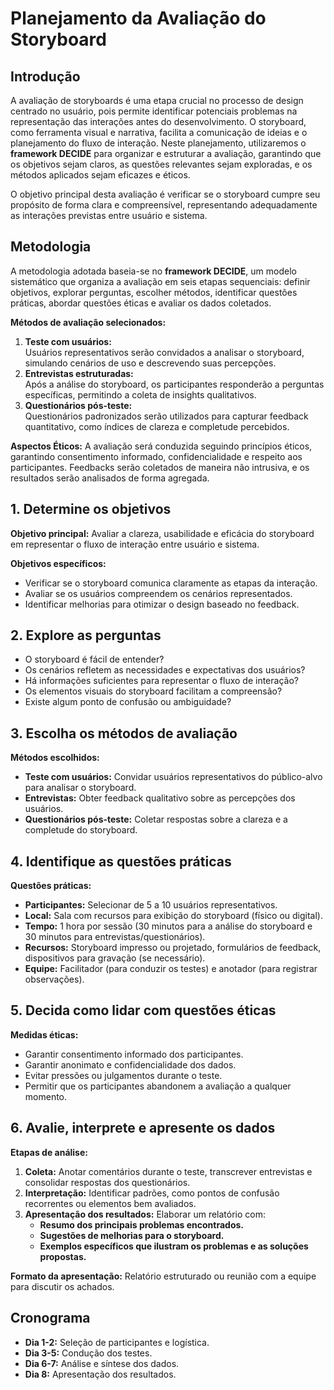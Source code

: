 # Planejamento da Avaliação do Storyboard

## Introdução
A avaliação de storyboards é uma etapa crucial no processo de design centrado no usuário, pois permite identificar potenciais problemas na representação das interações antes do desenvolvimento. O storyboard, como ferramenta visual e narrativa, facilita a comunicação de ideias e o planejamento do fluxo de interação. Neste planejamento, utilizaremos o **framework DECIDE** para organizar e estruturar a avaliação, garantindo que os objetivos sejam claros, as questões relevantes sejam exploradas, e os métodos aplicados sejam eficazes e éticos.

O objetivo principal desta avaliação é verificar se o storyboard cumpre seu propósito de forma clara e compreensível, representando adequadamente as interações previstas entre usuário e sistema.

## Metodologia
A metodologia adotada baseia-se no **framework DECIDE**, um modelo sistemático que organiza a avaliação em seis etapas sequenciais: definir objetivos, explorar perguntas, escolher métodos, identificar questões práticas, abordar questões éticas e avaliar os dados coletados.

**Métodos de avaliação selecionados:**
1. **Teste com usuários:**  
   Usuários representativos serão convidados a analisar o storyboard, simulando cenários de uso e descrevendo suas percepções.
2. **Entrevistas estruturadas:**  
   Após a análise do storyboard, os participantes responderão a perguntas específicas, permitindo a coleta de insights qualitativos.
3. **Questionários pós-teste:**  
   Questionários padronizados serão utilizados para capturar feedback quantitativo, como índices de clareza e completude percebidos.

**Aspectos Éticos:**
A avaliação será conduzida seguindo princípios éticos, garantindo consentimento informado, confidencialidade e respeito aos participantes. Feedbacks serão coletados de maneira não intrusiva, e os resultados serão analisados de forma agregada.

## 1. Determine os objetivos
**Objetivo principal:** Avaliar a clareza, usabilidade e eficácia do storyboard em representar o fluxo de interação entre usuário e sistema.

**Objetivos específicos:**
- Verificar se o storyboard comunica claramente as etapas da interação.
- Avaliar se os usuários compreendem os cenários representados.
- Identificar melhorias para otimizar o design baseado no feedback.

## 2. Explore as perguntas
- O storyboard é fácil de entender?
- Os cenários refletem as necessidades e expectativas dos usuários?
- Há informações suficientes para representar o fluxo de interação?
- Os elementos visuais do storyboard facilitam a compreensão?
- Existe algum ponto de confusão ou ambiguidade?

## 3. Escolha os métodos de avaliação
**Métodos escolhidos:**
- **Teste com usuários:** Convidar usuários representativos do público-alvo para analisar o storyboard.
- **Entrevistas:** Obter feedback qualitativo sobre as percepções dos usuários.
- **Questionários pós-teste:** Coletar respostas sobre a clareza e a completude do storyboard.

## 4. Identifique as questões práticas
**Questões práticas:**
- **Participantes:** Selecionar de 5 a 10 usuários representativos.
- **Local:** Sala com recursos para exibição do storyboard (físico ou digital).
- **Tempo:** 1 hora por sessão (30 minutos para a análise do storyboard e 30 minutos para entrevistas/questionários).
- **Recursos:** Storyboard impresso ou projetado, formulários de feedback, dispositivos para gravação (se necessário).
- **Equipe:** Facilitador (para conduzir os testes) e anotador (para registrar observações).

## 5. Decida como lidar com questões éticas
**Medidas éticas:**
- Garantir consentimento informado dos participantes.
- Garantir anonimato e confidencialidade dos dados.
- Evitar pressões ou julgamentos durante o teste.
- Permitir que os participantes abandonem a avaliação a qualquer momento.

## 6. Avalie, interprete e apresente os dados
**Etapas de análise:**
1. **Coleta:** Anotar comentários durante o teste, transcrever entrevistas e consolidar respostas dos questionários.
2. **Interpretação:** Identificar padrões, como pontos de confusão recorrentes ou elementos bem avaliados.
3. **Apresentação dos resultados:** Elaborar um relatório com:
   - **Resumo dos principais problemas encontrados.**
   - **Sugestões de melhorias para o storyboard.**
   - **Exemplos específicos que ilustram os problemas e as soluções propostas.**

**Formato da apresentação:** Relatório estruturado ou reunião com a equipe para discutir os achados.

## Cronograma
- **Dia 1-2:** Seleção de participantes e logística.
- **Dia 3-5:** Condução dos testes.
- **Dia 6-7:** Análise e síntese dos dados.
- **Dia 8:** Apresentação dos resultados.
